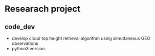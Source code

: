 # Researach project

## code_dev
 - develop cloud top height retrieval algorithm using simultaneous GEO observations 
 - python3 version.
